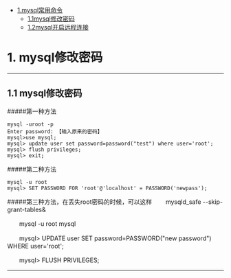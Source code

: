 * [1.mysql常用命令](#1)
    * [1.1mysql修改密码](#1.1)
    * [1.2mysql开启远程连接](#1.2)

<h1 id="1">1. mysql修改密码</h1>


----------
<h2 id="1.1">1.1 mysql修改密码</h2>
#####第一种方法

    mysql -uroot -p
    Enter password: 【输入原来的密码】
    mysql>use mysql;
    mysql> update user set password=password("test") where user='root';
    mysql> flush privileges;
    mysql> exit;  

#####第二种方法

    mysql -u root
    mysql> SET PASSWORD FOR 'root'@'localhost' = PASSWORD('newpass');
    
#####第三种方法，在丢失root密码的时候，可以这样
　　mysqld_safe --skip-grant-tables&

　　mysql -u root mysql

　　mysql> UPDATE user SET password=PASSWORD("new password") WHERE user='root';

　　mysql> FLUSH PRIVILEGES;
    
----------


